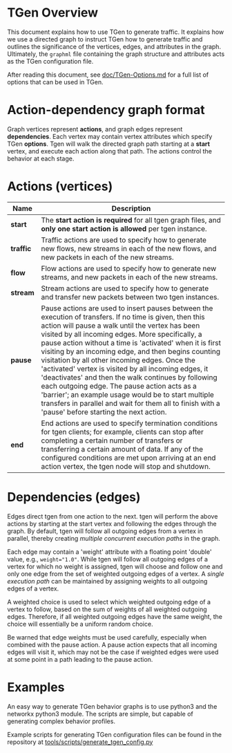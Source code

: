 # TGen Overview

This document explains how to use TGen to generate traffic. It explains how we
use a directed graph to instruct TGen how to generate traffic and outlines the
significance of the vertices, edges, and attributes in the graph. Ultimately,
the `graphml` file containing the graph structure and attributes acts as the
TGen configuration file.

After reading this document, see [doc/TGen-Options.md](TGen-Options.md)
for a full list of options that can be used in TGen.

# Action-dependency graph format

Graph vertices represent **actions**, and graph edges represent
**dependencies**. Each vertex may contain vertex attributes which specify TGen
**options**. Tgen will walk the directed graph path starting at a **start**
vertex, and execute each action along that path. The actions control the
behavior at each stage.

# Actions (vertices)

| Name | Description |
|------|-------------|
| **start** | The **start action is required** for all tgen graph files, and **only one start action is allowed** per tgen instance. |
| **traffic** | Traffic actions are used to specify how to generate new flows, new streams in each of the new flows, and new packets in each of the new streams. |
| **flow** | Flow actions are used to specify how to generate new streams, and new packets in each of the new streams. |
| **stream** | Stream actions are used to specify how to generate and transfer new packets between two tgen instances. |
| **pause** | Pause actions are used to insert pauses between the execution of transfers. If no time is given, then this action will pause a walk until the vertex has been visited by all incoming edges. More specifically, a pause action without a time is 'activated' when it is first visiting by an incoming edge, and then begins counting visitation by all other incoming edges. Once the 'activated' vertex is visited by all incoming edges, it 'deactivates' and then the walk continues by following each outgoing edge. The pause action acts as a 'barrier'; an example usage would be to start multiple transfers in parallel and wait for them all to finish with a 'pause' before starting the next action. |
| **end** | End actions are used to specify termination conditions for tgen clients; for example, clients can stop after completing a certain number of transfers or transferring a certain amount of data. If any of the configured conditions are met upon arriving at an end action vertex, the tgen node will stop and shutdown. |

# Dependencies (edges)

Edges direct tgen from one action to the next. tgen will perform the above actions by starting at the start vertex and following the edges through the graph. By default, tgen will follow all outgoing edges from a vertex in parallel, thereby creating _multiple concurrent execution paths_ in the graph.

Each edge may contain a 'weight' attribute with a floating point 'double' value, e.g., `weight="1.0"`. While tgen will follow all outgoing edges of a vertex for which no weight is assigned, tgen will choose and follow one and only one edge from the set of weighted outgoing edges of a vertex. A _single execution path_ can be maintained by assigning weights to all outgoing edges of a vertex.

A weighted choice is used to select which weighted outgoing edge of a vertex to follow, based on the sum of weights of all weighted outgoing edges. Therefore, if all weighted outgoing edges have the same weight, the choice will essentially be a uniform random choice.

Be warned that edge weights must be used carefully, especially when combined with the pause action. A pause action expects that all incoming edges will visit it, which may not be the case if weighted edges were used at some point in a path leading to the pause action.

# Examples

An easy way to generate TGen behavior graphs is to use python3 and the networkx python3 module.
The scripts are simple, but capable of generating complex behavior profiles.

Example scripts for generating TGen configuration files can be found in the
repository at [tools/scripts/generate_tgen_config.py](../tools/scripts/generate_tgen_config.py)
